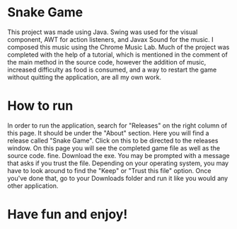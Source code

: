 # Snake Game
This project was made using Java. Swing was used for the visual component, AWT for action listeners, and Javax Sound for the music. I composed this music using the Chrome Music Lab. Much of the project was completed with the help of a tutorial, which is mentioned in the comment of the main method in the source code, however the addition of music, increased difficulty as food is consumed, and a way to restart the game without quitting the application, are all my own work. 

# How to run
In order to run the application, search for "Releases" on the right column of this page. It should be under the "About" section. Here you will find a release called "Snake Game". Click on this to be directed to the releases window. On this page you will see the completed game file as well as the source code. fine. Download the exe. You may be prompted with a message that asks if you trust the file. Depending on your operating system, you may have to look around to find the "Keep" or "Trust this file" option. Once you've done that, go to your Downloads folder and run it like you would any other application.

# Have fun and enjoy!

